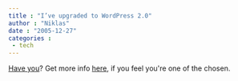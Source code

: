 ```yaml
---
title : "I’ve upgraded to WordPress 2.0"
author : "Niklas"
date : "2005-12-27"
categories : 
 - tech
---
```


[Have you](http://codex.wordpress.org/Upgrading_WordPress#Before_You_Start)? Get more info [here](http://new.wordpress.org/), if you feel you're one of the chosen.
